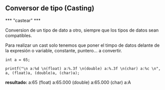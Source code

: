 ## Conversor de tipo (Casting)
*** "castear" ***

Conversion de un tipo de dato a otro, siempre que los tipos de datos sean compatibles.

Para realizar un cast solo tenemos que poner el timpo de datos delante de la expresión o variable, constante, puntero... a convertir.

    int a = 65;

    printf("\n a:%d \n(float) a:%.3f \n(double) a:%.3f \n(char) a:%c \n", a, (float)a, (double)a, (char)a);

**resultado:**
    a:65
    (float) a:65.000
    (double) a:65.000
    (char) a:A